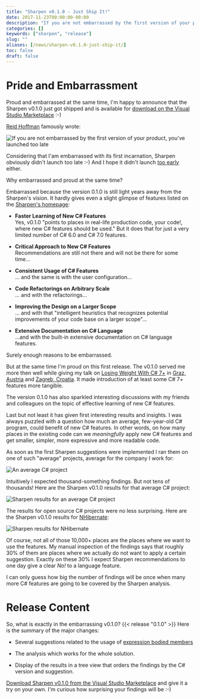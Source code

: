```yaml
---
title: "Sharpen v0.1.0 - Just Ship It!"
date: 2017-11-23T00:00:00-00:00
description: "If you are not embarrassed by the first version of your product, you've launched too late."
categories: []
keywords: ["sharpen", "release"]
slug: ""
aliases: [/news/sharpen-v0.1.0-just-ship-it/]
toc: false
draft: false
---
```

# Pride and Embarrassment
Proud and embarrassed at the same time, I'm happy to announce that the Sharpen v0.1.0 just got shipped and is available for [download on the Visual Studio Marketplace](https://marketplace.visualstudio.com/items?itemName=ironcev.sharpen) :-)
 
[Reid Hoffman](https://en.wikipedia.org/wiki/Reid_Hoffman) famously wrote:

![If you are not embarrassed by the first version of your product, you've launched too late](/images/blog/sharpen-v0.1.0-just-ship-it/if-you-are-not-embarrassed-by-the-first-version-of-your-product-youve-launched-too-late.png)

Considering that I'am embarrassed with its first incarnation, Sharpen obviously didn't launch too late :-) And I hope it didn't launch [too early](https://www.inc.com/neil-patel/why-i-totally-disagree-with-just-ship-it-startup-mentality.html) either.

Why embarrassed and proud at the same time?

Embarrassed because the version 0.1.0 is still light years away from the Sharpen's vision. It hardly gives even a slight glimpse of features listed on the [Sharpen's homepage](http://sharpen.rocks):

- **Faster Learning of New C# Features**<br/>
Yes, v0.1.0 "points to places in real-life production code, your code!, where new C# features should be used." But it does that for just a very limited number of C# 6.0 and C# 7.0 features.

- **Critical Approach to New C# Features**<br/>
Recommendations are still not there and will not be there for some time...

- **Consistent Usage of C# Features**<br/>
... and the same is with the user configuration...

- **Code Refactorings on Arbitrary Scale**<br/>
... and with the refactorings...

- **Improving the Design on a Larger Scope**<br/>
... and with that "intelligent heuristics that recognizes potential improvements of your code base on a larger scope"...

- **Extensive Documentation on C# Language**<br/>
...and with the built-in extensive documentation on C# language features.

Surely enough reasons to be embarrassed.

But at the same time I'm proud on this first release. The v0.1.0 served me more then well while giving my talk on [Losing Weight With C# 7+](https://github.com/ironcev/public-talks/tree/master/LosingWeightWithCSharp7%2B) in [Graz, Austria](https://www.meetup.com/MicrosoftDeveloperGraz/events/243975926/) and [Zagreb, Croatia](https://www.meetup.com/devugzg/events/244521212/). It made introduction of at least some C# 7+ features more tangible.

The version 0.1.0 has also sparkled interesting discussions with my friends and colleagues on the topic of effective learning of new C# features.

Last but not least it has given first interesting results and insights. I was always puzzled with a question how much an average, few-year-old C# program, could benefit of new C# features. In other words, on how many places in the existing code can we *meaningfully* apply new C# features and get smaller, simpler, more expressive and more readable code.

As soon as the first Sharpen suggestions were implemented I ran them on one of such "average" projects, average for the company I work for:

![An average C# project](/images/blog/sharpen-v0.1.0-just-ship-it/average-csharp-project.png)

Intuitively I expected thousand-something findings. But not tens of thousands! Here are the Sharpen v0.1.0 results for that average C# project:

![Sharpen results for an average C# project](/images/blog/sharpen-v0.1.0-just-ship-it/sharpen-results-for-an-average-csharp-project.png)

The results for open source C# projects were no less surprising. Here are the Sharpen v0.1.0 results for [NHibernate](http://nhibernate.info/):

![Sharpen results for NHibernate](/images/blog/sharpen-v0.1.0-just-ship-it/sharpen-results-for-nhibernate.png)

Of course, not all of those 10,000+ places are the places where we want to use the features. My manual inspection of the findings says that roughly 30% of them are places where we actually do not want to apply a certain suggestion. Exactly on these 30% I expect Sharpen recommendations to one day give a clear *No!* to a language feature.

I can only guess how big the number of findings will be once when many more C# features are going to be covered by the Sharpen analysis.

# Release Content
So, what is exactly in the embarrassing v0.1.0? {{< release "0.1.0" >}} Here is the summary of the major changes:

- Several suggestions related to the usage of [expression bodied members](https://docs.microsoft.com/en-us/dotnet/csharp/programming-guide/statements-expressions-operators/expression-bodied-members)

- The analysis which works for the whole solution.

- Display of the results in a tree view that orders the findings by the C# version and suggestion.

[Download Sharpen v0.1.0 from the Visual Studio Marketplace](https://marketplace.visualstudio.com/items?itemName=ironcev.sharpen) and give it a try on your own. I'm curious how surprising your findings will be :-)